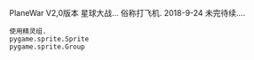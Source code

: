 PlaneWar V2,0版本
    星球大战...  俗称打飞机.
    2018-9-24 未完待续....
    
    
    使用精灵组.
    pygame.sprite.Sprite
    pygame.sprite.Group
    


